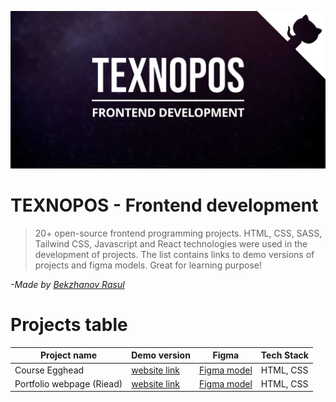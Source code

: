 ![CLONE WARS](images/OG.jpg)

# TEXNOPOS - Frontend development

> 20+ open-source frontend programming projects. HTML, CSS, SASS, Tailwind CSS, Javascript and React technologies were used in the development of projects. The list contains links to demo versions of projects and figma models. Great for learning purpose!

_-Made by <a href="https://github.com/BekzhanovR" title="Bekzhanov Rasul">Bekzhanov Rasul</a>_

# Projects table

| Project name              | Demo version                                                     | Figma                                                                                                                                                                   | Tech Stack      |
|---------------------------|------------------------------------------------------------------|-------------------------------------------------------------------------------------------------------------------------------------------------------------------------|-----------------|
| Course Egghead            | [website link](https://bekzhanovrasul.github.io/Course-EggHead/) | [Figma model](https://www.figma.com/design/6D89AomTtLr8vXTXqf5jJm/Course-Egghead--%C2%A0html%C2%A0css-template-for-course-(Community)?node-id=0-1&t=k6HNoChpKi52CB8r-0) | HTML, CSS       |
| Portfolio webpage (Riead) | [website link](https://bekzhanovrasul.github.io/Riead/)          | [Figma model](https://www.figma.com/design/QLBtBOcUUDNq8BCO3o4Snx/Portfolio-Webpage-(Community)?node-id=0-1&t=U7KKFhGO94bKKWUt-0)                                       | HTML, CSS       |
